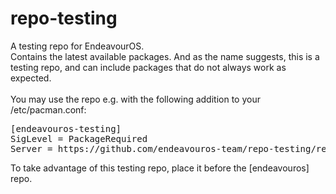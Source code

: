 # repo-testing
A testing repo for EndeavourOS.<br>
Contains the latest available packages. And as the name suggests, this is a testing repo, and can include packages that do not always work as expected.<br><br>
You may use the repo e.g. with the following addition to your /etc/pacman.conf:
<pre>
[endeavouros-testing]
SigLevel = PackageRequired
Server = https://github.com/endeavouros-team/repo-testing/releases/download/assets
</pre>
To take advantage of this testing repo, place it before the [endeavouros] repo.
